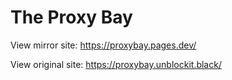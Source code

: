 # The Proxy Bay

View mirror site: https://proxybay.pages.dev/

View original site: https://proxybay.unblockit.black/

